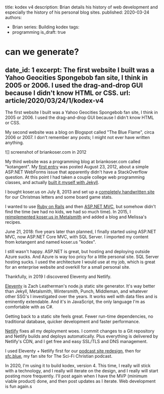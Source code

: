 title: kodex v4
description: Brian details his history of web development and especially the history of his personal blog sites.
published: 2020-03-24
authors:
  - Brian
series: Building kodex
tags: 
  - programming
is_draft: true

# can we generate?
date_id: 1
excerpt: The first website I built was a Yahoo Geocities Spongebob fan site, I think in 2005 or 2006. I used the drag-and-drop GUI because I didn't know HTML or CSS.
url: article/2020/03/24/1/kodex-v4
---
The first website I built was a Yahoo Geocities Spongebob fan site, I think in 2005 or 2006. I used the drag-and-drop GUI because I didn't know HTML or CSS.

My second website was a blog on Blogspot called "The Blue Flame", circa 2006 or 2007. I don't remember any posts; I might not ever have written anything.

![] screenshot of briankoser.com in 2012

My third website was a programming blog at briankoser.com called "kotangent". My [first entry]() was posted August 23, 2012, about a simple ASP.NET WebForms issue that apparently didn't have a StackOverflow question. At this point I had taken a couple college web programming classes, and actually [built it myself with Jekyll](https://github.com/briankoser/kotangent-jekyll).

I bought koser.us on July 8, 2013 and set up a [completely handwritten site](https://github.com/briankoser/koser.us) for our Christmas letters and some board game stats.

I wanted to use [Ruby on Rails](post) and then [ASP.NET MVC](post), but somehow didn't find the time (we had no kids, we had so much time). In 2015, I [reimplemented koser.us in Metalsmith](https://github.com/briankoser/koser.us-metalsmith) and added a blog and Melissa's recipes.

June 21, 2018: five years later than planned, I finally started using ASP.NET MVC, now ASP.NET Core MVC, with SQL Server. I imported my content from kotangent and named koser.us "kodex".

I still wasn't happy. ASP.NET is great, but hosting and deploying outside Azure sucks. And Azure is way too pricy for a little personal site. SQL Server hosting sucks. I used the architecture I would use at my job, which is great for an enterprise website and overkill for a small personal site.

Thankfully, in 2019 I discovered Eleventy and Netlify.

[Eleventy]() is Zach Leatherman's node.js static site generator. It's way better than Jekyll, Metalsmith, Wintersmith, Punch, Middleman, and whatever other SSG's I investigated over the years. It works well with data files and is eminently extendable. And it's in JavaScript, the only language I'm as comfortable with as C#.

Getting back to a static site feels great. Fewer run-time dependencies, no traditional database, quicker development and faster performance.

[Netlify]() fixes all my deployment woes. I commit changes to a Git repository and Netlify builds and deploys automatically. Plus everything is delivered by Netlify's CDN, and I get free and easy SSL/TLS and DNS management.

I used Eleventy + Netlify first for our [podcast site redesign](https://tto.koser.us), then for [sfc.blue](https://sfc.blue), my fan site for The Sci-Fi Christian podcast.

In 2020, I'm using it to build kodex, version 4. This time, I really will stick with a technology, and I really will iterate on the design, and I really will start posting more frequently. I'll post again when I have the MVP (minimum viable product) done, and then post updates as I iterate. Web development is fun again.s